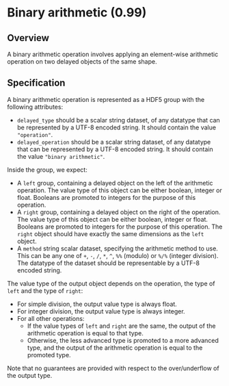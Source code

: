 

# Binary arithmetic (0.99)

## Overview

A binary arithmetic operation involves applying an element-wise arithmetic operation on two delayed objects of the same shape.

## Specification

A binary arithmetic operation is represented as a HDF5 group with the following attributes:

- `delayed_type` should be a scalar string dataset, of any datatype that can be represented by a UTF-8 encoded string.
  It should contain the value `"operation"`.
- `delayed_operation` should be a scalar string dataset, of any datatype that can be represented by a UTF-8 encoded string.
  It should contain the value `"binary arithmetic"`.

Inside the group, we expect:

- A `left` group, containing a delayed object on the left of the arithmetic operation.
  The value type of this object can be either boolean, integer or float.
  Booleans are promoted to integers for the purpose of this operation.
- A `right` group, containing a delayed object on the right of the operation.
  The value type of this object can be either boolean, integer or float.
  Booleans are promoted to integers for the purpose of this operation.
  The `right` object should have exactly the same dimensions as the `left` object.
- A `method` string scalar dataset, specifying the arithmetic method to use.
  This can be any one of `+`, `-`, `/`, `*`, `^`, `%%` (modulo) or `%/%` (integer division).
  The datatype of the dataset should be representable by a UTF-8 encoded string.

The value type of the output object depends on the operation, the type of `left` and the type of `right`:

- For simple division, the output value type is always float.
- For integer division, the output value type is always integer.
- For all other operations:
  - If the value types of `left` and `right` are the same, the output of the arithmetic operation is equal to that type.
  - Otherwise, the less advanced type is promoted to a more advanced type, and the output of the arithmetic operation is equal to the promoted type.

Note that no guarantees are provided with respect to the over/underflow of the output type.
